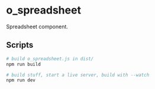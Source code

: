 # o_spreadsheet

Spreadsheet component.

## Scripts

```bash
# build o_spreadsheet.js in dist/
npm run build

# build stuff, start a live server, build with --watch
npm run dev
```